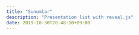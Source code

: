 ```yaml
---
title: "Sunumlar"
description: "Presentation list with reveal.js"
date: 2019-10-30T20:48:10+09:00
---
```

